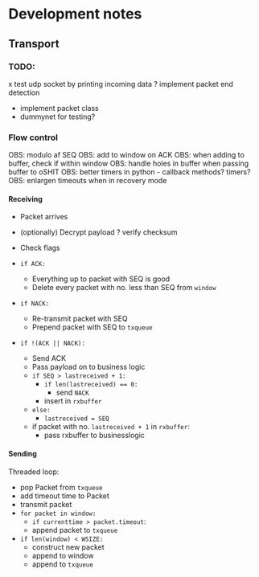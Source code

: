 
# Development notes

## Transport

### TODO:
x test udp socket by printing incoming data
? implement packet end detection
- implement packet class
- dummynet for testing?

### Flow control

OBS: modulo af SEQ
OBS: add to window on ACK
OBS: when adding to buffer, check if within window
OBS: handle holes in buffer when passing buffer to oSHIT
OBS: better timers in python - callback methods? timers?
OBS: enlargen timeouts when in recovery mode
 
#### Receiving

- Packet arrives
- (optionally) Decrypt payload
? verify checksum
- Check flags

- `if ACK:`
	- Everything up to packet with SEQ is good
	- Delete every packet with no. less than SEQ from `window`

- `if NACK:`
	- Re-transmit packet with SEQ
	- Prepend packet with SEQ to `txqueue`

- `if !(ACK || NACK):`
	- Send ACK
	- Pass payload on to business logic
	- `if SEQ > lastreceived + 1:` 
		- `if len(lastreceived) == 0:`
			- send `NACK`
		- insert in `rxbuffer`
	- `else:`
		- `lastreceived = SEQ`
	- if packet with no. `lastreceived + 1` in `rxbuffer`:
		- pass rxbuffer to businesslogic


#### Sending

Threaded loop:
- pop Packet from `txqueue`
- add timeout time to Packet
- transmit packet
- `for packet in window:`
	- `if currenttime > packet.timeout`:
	- append packet to `txqueue`
- `if len(window) < WSIZE:`
	- construct new packet
	- append to window
	- append to `txqueue`


